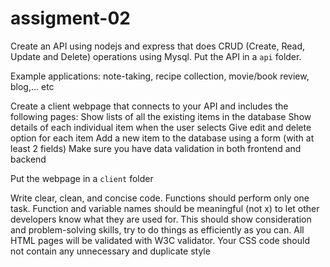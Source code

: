 # assigment-02

Create an API using nodejs and express that does CRUD (Create, Read, Update and Delete) operations using Mysql. Put the API in a `api` folder.

Example applications: note-taking, recipe collection, movie/book review, blog,... etc

Create a client webpage that connects to your API and includes the following pages:
Show lists of all the existing items in the database
Show details of each individual item when the user selects
Give edit and delete option for each item
Add a new item to the database using a form (with at least 2 fields)
Make sure you have data validation in both frontend and backend

Put the webpage in a `client` folder

Write clear, clean, and concise code. Functions should perform only one task. Function and variable names should be meaningful (not x) to let other developers know what they are used for. This should show consideration and problem-solving skills, try to do things as efficiently as you can. All HTML pages will be validated with W3C validator. Your CSS code should not contain any unnecessary and duplicate style
